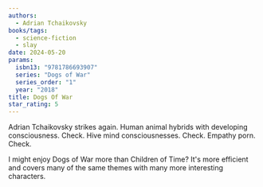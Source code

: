 ```yaml
---
authors:
  - Adrian Tchaikovsky
books/tags:
  - science-fiction
  - slay
date: 2024-05-20
params:
  isbn13: "9781786693907"
  series: "Dogs of War"
  series_order: "1"
  year: "2018"
title: Dogs Of War
star_rating: 5
---
```


Adrian Tchaikovsky strikes again. Human animal hybrids with developing consciousness. Check. Hive mind consciousnesses. Check. Empathy porn.  Check.

I might enjoy Dogs of War more than Children of Time? It's more efficient and covers many of the same themes with many more interesting characters. 
<!--more-->
